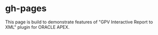 gh-pages
========

This page is build to demonstrate features of "GPV Interactive Report to XML" plugin for ORACLE APEX.
